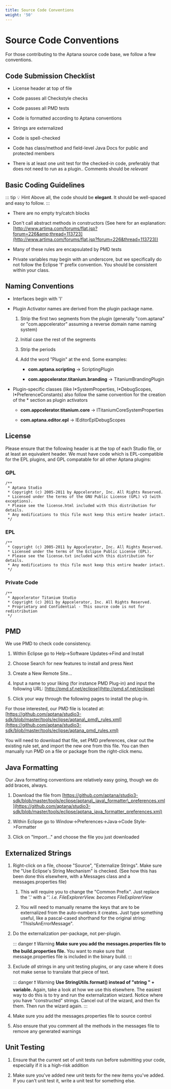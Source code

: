 ```yaml
---
title: Source Code Conventions
weight: '50'
---
```


# Source Code Conventions

For those contributing to the Aptana source code base, we follow a few conventions.

## Code Submission Checklist

* License header at top of file

* Code passes all Checkstyle checks

* Code passes all PMD tests

* Code is formatted according to Aptana conventions

* Strings are externalized

* Code is spell-checked

* Code has class/method and field-level Java Docs for public and protected members

* There is at least one unit test for the checked-in code, preferably that does not need to run as a plugin.. Comments should be _relevant_

## Basic Coding Guidelines

::: tip 💡 Hint
Above all, the code should be **elegant**. It should be well-spaced and easy to follow.
:::

* There are no empty try/catch blocks

* Don't call abstract methods in constructors (See here for an explanation: [http://www.artima.com/forums/flat.jsp?forum=226&amp;thread=113723](http://www.artima.com/forums/flat.jsp?forum=226&thread=113723))

* Many of these rules are encapsulated by PMD tests

* Private variables may begin with an underscore, but we specifically do not follow the Eclipse 'f' prefix convention. You should be consistent within your class.

## Naming Conventions

* Interfaces begin with 'I'

* Plugin Activator names are derived from the plugin package name.

    1. Strip the first two segments from the plugin (generally "com.aptana" or "com.appcelerator" assuming a reverse domain name naming system)

    2. Initial case the rest of the segments

    3. Strip the periods

    4. Add the word "Plugin" at the end. Some examples:

        * **com.aptana.scripting** -> ScriptingPlugin

        * **com.appcelerator.titanium.branding** -> TitaniumBrandingPlugin

* Plugin-specific classes (like I\*SystemProperties, I\*DebugScopes, I\*PreferenceConstants) also follow the same convention for the creation of the \* section as plugin activators

    * **com.appcelerator.titanium.core** -> ITitaniumCoreSystemProperties

    * **com.aptana.editor.epl** -> IEditorEplDebugScopes

## License

Please ensure that the following header is at the top of each Studio file, or at least an equivalent header. We must have code which is EPL-compatible for the EPL plugins, and GPL compatable for all other Aptana plugins:

### GPL

```
/**
 * Aptana Studio
 * Copyright (c) 2005-2011 by Appcelerator, Inc. All Rights Reserved.
 * Licensed under the terms of the GNU Public License (GPL) v3 (with exceptions).
 * Please see the license.html included with this distribution for details.
 * Any modifications to this file must keep this entire header intact.
 */
```

### EPL

```
/**
 * Copyright (c) 2005-2011 by Appcelerator, Inc. All Rights Reserved.
 * Licensed under the terms of the Eclipse Public License (EPL).
 * Please see the license.txt included with this distribution for details.
 * Any modifications to this file must keep this entire header intact.
 */
```

### Private Code

```
/**
 * Appcelerator Titanium Studio
 * Copyright (c) 2011 by Appcelerator, Inc. All Rights Reserved.
 * Proprietary and Confidential - This source code is not for redistribution
 */
```

## PMD

We use PMD to check code consistency.

1. Within Eclipse go to Help->Software Updates->Find and Install

2. Choose Search for new features to install and press Next

3. Create a New Remote Site...

4. Input a name to your liking (for instance PMD Plug-in) and input the following URL: [http://pmd.sf.net/eclipse](http://pmd.sf.net/eclipse)

5. Click your way through the following pages to install the plug-in.

For those interested, our PMD file is located at: [https://github.com/aptana/studio3-sdk/blob/master/tools/eclipse/aptana\_pmd\_rules.xml](https://github.com/aptana/studio3-sdk/blob/master/tools/eclipse/aptana_pmd_rules.xml)

You will need to download that file, set PMD preferences, clear out the existing rule set, and import the new one from this file. You can then manually run PMD on a file or package from the right-click menu.

## Java Formatting

Our Java formatting conventions are relatively easy going, though we do add braces, always.

1. Download the file from [https://github.com/aptana/studio3-sdk/blob/master/tools/eclipse/aptana\_java\_formatter\_preferences.xml](https://github.com/aptana/studio3-sdk/blob/master/tools/eclipse/aptana_java_formatter_preferences.xml)

2. Within Eclipse go to Window->Preferences->Java->Code Style->Formatter

3. Click on "Import..." and choose the file you just downloaded

## Externalized Strings

1. Right-click on a file, choose "Source", "Externalize Strings". Make sure the "Use Eclipse's String Mechanism" is checked. (See how this has been done this elsewhere, with a Messages class and a messages.properties file)

    1. This will require you to change the "Common Prefix". Just replace the '.' with a '_'. i.e. FileExplorerView. becomes FileExplorerView_

    2. You will need to manually rename the keys that are to be externalized from the auto-numbers it creates. Just type something useful, like a pascal-cased shorthand for the original string: "ThisIsAnErrorMessage".

2. Do the externalization per-package, not per-plugin.

    ::: danger ❗️ Warning
    **Make sure you add the messages.properties file to the build.properties file.** You want to make sure that message.properties file is included in the binary build.
    :::

3. Exclude _all_ strings in any unit testing plugins, or any case where it does not make sense to translate that piece of text.

    ::: danger ❗️ Warning
    **Use StringUtils.format() instead of "string " + variable.** Again, take a look at how we use this elsewhere. The easiest way to do this is to try and run the externalization wizard. Notice where you have "constructed" strings. Cancel out of the wizard, and then fix them. Then run the wizard again.
    :::

4. Make sure you add the messages.properties file to source control

5. Also ensure that you comment all the methods in the messages file to remove any generated warnings

## Unit Testing

1. Ensure that the current set of unit tests run before submitting your code, especially if it is a high-risk addition

2. Make sure you've added new unit tests for the new items you've added. If you can't unit test it, write a unit test for something else.
